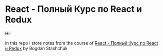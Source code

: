 # React - Полный Курс по React и Redux

Hi!

In this repo I store notes from the course of [React - Полный Курс по React и Redux](https://www.udemy.com/course/react-ru/) by Bogdan Stashchuk
